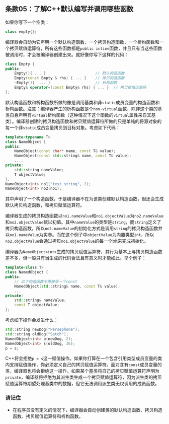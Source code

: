## 条款05：了解C++默认编写并调用哪些函数
如果你写下一个空类：
```c++
class empty{};
```
编译器会自动为它声明一个默认构造函数，一个拷贝构造函数，一个析构函数和一个拷贝赋值运算符，所有这些函数都是`public inline`函数，并且只有当这些函数被调用时，才会被编译器创建出来。就好像你写下这样的代码：
```c++
class Empty {
public:
    Empty(){ ... }                      // 默认构造函数
    Empty(const Empty & rhs) { ... }    // 拷贝构造函数
    ~Empty(){ .... }                    // 析构函数
    Empty& operator=(const Empty& rhs) { ... }  // 拷贝赋值运算符
};
```
默认构造函数和析构函数所做的像是调用基类和非`static`成员变量的构造函数和析构函数。注意：编译器产生的析构函数是个`non-virtual`函数，除非这个类的基类自身声明有`virtual`析构函数（这种情况下这个函数的`virtual`属性来自其基类）。编译器创建的拷贝构造函数和拷贝赋值运算符所做的只是单纯的将源对象的每一个非`static`成员变量拷贝到目标对象。考虑如下代码：
```c++
template<typename T>
class NameObject {
public:
    NameObject(const char* name, const T& value);
    NameObject(const std::string& name, const T& value);
    ....
private:
    std::string nameValue;
    T objectValue;
};
NameObject<int> no1("test string", 2);
NameObject<int> no2(no1);
```
其中声明了一个构造函数，于是编译器不在为该类创建默认构造函数，但还会生成默认拷贝构造函数，和拷贝赋值运算符。

编译器生成的拷贝构造函数以`no1.nameValue`和`no1.objectValue`为`no2.nameValue`和`no2.objectValue`赋以初值。其中`nameValue`的类型是`string`，而`string`定义了拷贝构造函数，所以`no2.nameValue`的初始化方式是调用`string`的拷贝构造函数并以`no1.nameValue`为实参。而在这个例子中`objectValue`为内置类型`int`，所以`no2.objectValue`会通过拷贝`no1.objectValue`的每一个bit来完成初始化。

编译器为`NameObject<int>`生成的拷贝赋值运算符，其行为基本上与拷贝构造函数差不多，但一般只有当生成的代码合法且有意义时才能如此。举个例子：
```c++
template<class T>
class NamedObject {
public:
    // 以下构造函数不再接受一个const
    NamedObject(std::string& name, const T& value);
    ...
private:
    std::string& nameValue;
    const T objectValue;
};
```
考虑如下操作会发生什么：
```c++
std::string newDog("Persephone");
std::string oldDog("Satch");
NamedObject<int> p(newDog, 2);
NamedObject<int> s(oldDog, 36);
p = s;
```
C++将会拒绝`p = s`这一赋值操作。如果你打算在一个包含引用类型成员变量的类内支持赋值操作，你必须定义自己的拷贝赋值运算符。面对含有`const`成员变量的类，编译器也将会拒绝这一操作。如果某个基类将自己的拷贝赋值运算符声明为`private`，编译器将拒绝为其派生类生成一个拷贝赋值运算符，因为派生类的拷贝赋值运算符期望处理基类中的数据，但它无法调用派生类无权调用的成员函数。
### 请记住
* 在程序员没有定义的情况下，编译器会自动创建类的默认构造函数、拷贝构造函数、拷贝赋值运算符和析构函数。